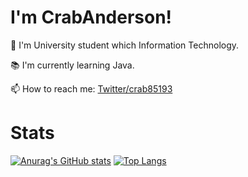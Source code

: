 # I'm CrabAnderson!
<!-------------------- Batch ---------------------->

<!------------------------------------------------->

🏫 I'm University student which Information Technology.

📚 I'm currently learning Java.

📫 How to reach me: [Twitter/crab85193](https://www.twitter.com/crab85193)

# Stats
[![Anurag's GitHub stats](https://github-readme-stats.vercel.app/api?username=crab85193&show_icons=true&count_private=true&line_height=40)](https://github.com/anuraghazra/github-readme-stats)
[![Top Langs](https://github-readme-stats.vercel.app/api/top-langs/?username=crab85193&line_height=40)](https://github.com/anuraghazra/github-readme-stats)

